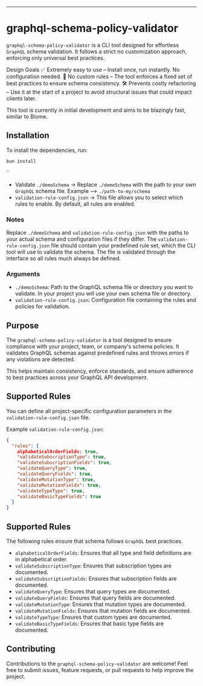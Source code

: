 ---

# graphql-schema-policy-validator

`graphql-schema-policy-validator` is a CLI tool designed for effortless `GraphQL` schema validation. It follows a strict no customization approach, enforcing only universal best practices.

Design Goals
✅ Extremely easy to use – Install once, run instantly. No configuration needed.
🚫 No custom rules – The tool enforces a fixed set of best practices to ensure schema consistency.
🛠️ Prevents costly refactoring – Use it at the start of a project to avoid structural issues that could impact clients later.

This tool is currently in initial development and aims to be blazingly fast, similar to Biome.

## Installation

To install the dependencies, run:

```bash
bun install
```
``
- Validate `./demoSchema` → Replace `./demoSchema` with the path to your own `GraphQL` schema file. Example --> `./path-to-my/schema`
- `validation-rule-config.json` → This file allows you to select which rules to enable. 
By default, all rules are enabled.

### Notes

Replace `./demoSchema` and `validation-rule-config.json` with the paths to your actual schema and configuration files if they differ.
The `validation-rule-config.json` file should contain your predefined rule set, which the CLI tool will use to validate the schema. The file is validated through the interface so all rules much always be defined. 

### Arguments

- `./demoSchema`: Path to the GraphQL schema file or directory you want to validate. In your project you will use your own schema file or directory.
- `validation-rule-config.json`: Configuration file containing the rules and policies for validation.

## Purpose

The `graphql-schema-policy-validator` is a tool designed to ensure compliance with your project, team, or company's schema policies. It validates GraphQL schemas against predefined rules and throws errors if any violations are detected.

This helps maintain consistency, enforce standards, and ensure adherence to best practices across your GraphQL API development.

## Supported Rules

You can define all project-specific configuration parameters in the `validation-rule-config.json` file.

Example `validation-rule-config.json`:

```json
{
  "rules": {
    alphabeticalOrderFields: true, 
    "validateSubscriptionType": true,
    "validateSubscriptionFields": true,
    "validateQueryType": true,
    "validateQueryFields": true,
    "validateMutationType": true,
    "validateMutationFields": true,
    "validateTypeType": true,
    "validateBasicTypeFields": true
  }
}
```

## Supported Rules

The following rules ensure that schema follows `GraphQL` best practices. 
- `alphabeticalOrderFields`: Ensures that all type and field definitions are in alphabetical order. 
- `validateSubscriptionType`: Ensures that subscription types are documented.
- `validateSubscriptionFields`: Ensures that subscription fields are documented.
- `validateQueryType`: Ensures that query types are documented.
- `validateQueryFields`: Ensures that query fields are documented.
- `validateMutationType`: Ensures that mutation types are documented.
- `validateMutationFields`: Ensures that mutation fields are documented.
- `validateTypeType`: Ensures that custom types are documented.
- `validateBasicTypeFields`: Ensures that basic type fields are documented.

## Contributing

Contributions to the `graphql-schema-policy-validator` are welcome! Feel free to submit issues, feature requests, or pull requests to help improve the project.

